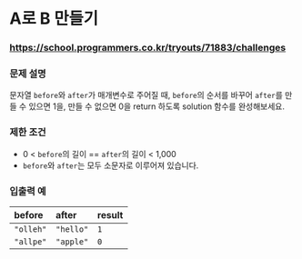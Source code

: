# A로 B 만들기

### https://school.programmers.co.kr/tryouts/71883/challenges

### 문제 설명

문자열 `before`와 `after`가 매개변수로 주어질 때, `before`의 순서를 바꾸어 `after`를 만들 수 있으면 1을, 만들 수 없으면 0을 return 하도록 solution 함수를 완성해보세요.

### 제한 조건

-   0 < `before`의 길이 == `after`의 길이 < 1,000
-   `before`와 `after`는 모두 소문자로 이루어져 있습니다.

### 입출력 예

| before    | after     | result |
| :-------- | :-------- | :----- |
| `"olleh"` | `"hello"` | `1`    |
| `"allpe"` | `"apple"` | `0`    |
